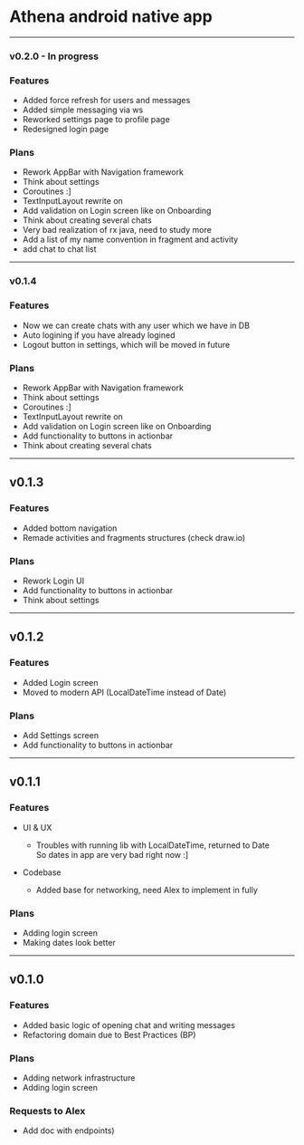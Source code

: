# Athena android native app

---

### v0.2.0 - In progress

### Features

* Added force refresh for users and messages
* Added simple messaging via ws
* Reworked settings page to profile page
* Redesigned login page

### Plans

* Rework AppBar with Navigation framework
* Think about settings
* Coroutines :]
* TextInputLayout rewrite on
* Add validation on Login screen like on Onboarding
* Think about creating several chats
* Very bad realization of rx java, need to study more
* Add a list of my name convention in fragment and activity
* add chat to chat list

---

### v0.1.4

### Features

* Now we can create chats with any user which we have in DB
* Auto logining if you have already logined
* Logout button in settings, which will be moved in future

### Plans

* Rework AppBar with Navigation framework
* Think about settings
* Coroutines :]
* TextInputLayout rewrite on
* Add validation on Login screen like on Onboarding
* Add functionality to buttons in actionbar
* Think about creating several chats

---

## v0.1.3

### Features

* Added bottom navigation
* Remade activities and fragments structures (check draw.io)

### Plans

* Rework Login UI
* Add functionality to buttons in actionbar
* Think about settings


---

## v0.1.2

### Features

* Added Login screen
* Moved to modern API (LocalDateTime instead of Date)

### Plans

* Add Settings screen
* Add functionality to buttons in actionbar

---

## v0.1.1

### Features

* UI & UX
    * Troubles with running lib with LocalDateTime, returned to Date <br>
      So dates in app are very bad right now :]

* Codebase
    * Added base for networking, need Alex to implement in fully

### Plans

* Adding login screen
* Making dates look better

---

## v0.1.0

### Features

* Added basic logic of opening chat and writing messages
* Refactoring domain due to Best Practices (BP)

### Plans

* Adding network infrastructure
* Adding login screen

### Requests to Alex

* Add doc with endpoints)